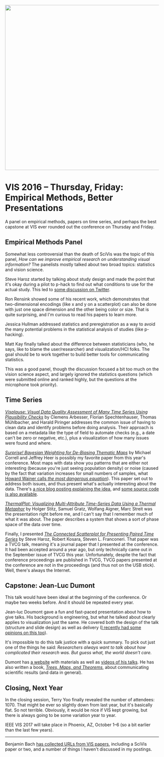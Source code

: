 <p align="center"><img src="https://media.eagereyes.org/wp-content/uploads/2016/10/DSCF4512.jpg" width="720" height="540" /></p>

# VIS 2016 – Thursday, Friday: Empirical Methods, Better Presentations

A panel on empirical methods, papers on time series, and perhaps the best capstone at VIS ever rounded out the conference on Thursday and Friday.

## <b>Empirical Methods Panel</b>

Somewhat less controversial than the death of SciVis was the topic of this panel, <em>How can we improve empirical research on understanding visual information?</em> The panelists mostly talked about two broad topics: statistics and vision science.

Steve Haroz started by talking about study design and made the point that it's okay during a pilot to p-hack to find out what conditions to use for the actual study. This led to [some discussion on Twitter](https://twitter.com/AmeliaMN/status/791653444704735232).

Ron Rensink showed some of his recent work, which demonstrates that two-dimensional encodings (like x and y on a scatterplot) can also be done with just one space dimension and the other being color or size. That is quite surprising, and I'm curious to read his papers to learn more.

Jessica Hullman addressed statistics and preregistration as a way to avoid the many potential problems in the statistical analysis of studies (like p-hacking).

Matt Kay finally talked about the difference between statisticians (who, he says, like to blame the user/researcher) and visualization/HCI folks. The goal should be to work together to build better tools for communicating statistics.

This was a good panel, though the discussion focused a bit too much on the vision science aspect, and largely ignored the statistics questions (which were submitted online and ranked highly, but the questions at the microphone took priority).

## <b>Time Series</b>

<a href="http://download.vrvis.at/va/papers/visplause.html"><em>Visplause: Visual Data Quality Assessment of Many Time Series Using Plausibility Checks</em></a> by Clemens Arbesser, Florian Spechtenhauser, Thomas Mühlbacher, and Harald Piringer addresses the common issue of having to clean data and identify problems before doing analysis. Their approach is based on a metadata like the type of field to automate checks (e.g., a date can't be zero or negative, etc.), plus a visualization of how many issues were found and where.

<a href="https://idl.cs.washington.edu/papers/surprise-maps"><em>Surprise! Bayesian Weighting for De-Biasing Thematic Maps</em></a> by Michael Correll and Jeffrey Heer is possibly my favorite paper from this year's conference. Most maps with data show you patterns that are either not interesting (because you're just seeing population density) or noise (caused by the fact that variation increases for small numbers of samples, what <a href="/blog/2014/review-wainer-picturing-the-uncertain-world">Howard Wainer calls <em>the most dangerous equation</em></a>). This paper set out to address both issues, and thus present what's actually interesting about the data. There's <a href="https://medium.com/@uwdata/surprise-maps-showing-the-unexpected-e92b67398865#.rmdn25mu5">a nice blog posting explaining the idea</a>, and <a href="https://github.com/uwdata/bayesian-surprise">some source code is also available</a>.

<a href="http://thermalplot.pipes-vs-dams.at"><em>ThermalPlot: Visualizing Multi-Attribute Time-Series Data Using a Thermal Metaphor</em></a> by Holger Stitz, Samuel Gratz, Wolfang Aigner, Marc Streit was the presentation right before me, and I can't say that I remember much of what it was about. The paper describes a system that shows a sort of phase space of the data over time.

Finally, I presented <a href="/papers/the-connected-scatterplot-for-presenting-paired-time-series"><em>The Connected Scatterplot for Presenting Paired Time Series</em></a> by Steve Haroz, Robert Kosara, Steven L. Franconeri. That paper was a TVCG talk, meaning it's a journal paper that I presented at the conference. It had been accepted around a year ago, but only technically came out in the September issue of TVCG this year. Unfortunately, despite the fact that conference proceedings are published in TVCG, TVCG papers presented at the conference are not in the proceedings (and thus not on the USB stick). Well, there's always the Internet.

## <b>Capstone: Jean-Luc Dumont</b>

This talk would have been ideal at the beginning of the conference. Or maybe two weeks before. And it should be repeated every year.

Jean-luc Doumont gave a fun and fast-paced presentation about how to give talks. His background is engineering, but what he talked about clearly applies to visualization just the same. He covered both the design of the talk (structure and slide design) as well as delivery (<a href="/blog/2016/common-speaking-mistakes-to-avoid">I recently had some opinions on this too</a>).

It's impossible to do this talk justice with a quick summary. To pick out just one of the things he said: <em>Researchers always want to talk about how complicated their research was. But guess what, the world doesn’t care.</em>

Dumont has <a href="http://www.principiae.be">a website</a> with materials as well as <a href="http://www.principiae.be/X0302.php">videos of his talks</a>. He has also written a book, <a href="http://www.treesmapsandtheorems.com"><em>Trees, Maps, and Theorems</em></a>, about communicating scientific results (and data in general).

## <b>Closing, Next Year</b>

In the closing session, Terry Yoo finally revealed the number of attendees: 1070. That might be ever so slightly down from last year, but it's basically flat. So not terrible. Obviously, it would be nice if VIS kept growing, but there is always going to be some variation year to year.

IEEE VIS 2017 will take place in Phoenix, AZ, October 1–6 (so a bit earlier than the last few years).

<hr />

Benjamin Bach <a href="http://www.aviz.fr/~bbach/publicize_vis_2016/">has collected URLs from VIS papers</a>, including a SciVis paper or two, and a number of things I haven't discussed in my postings.
